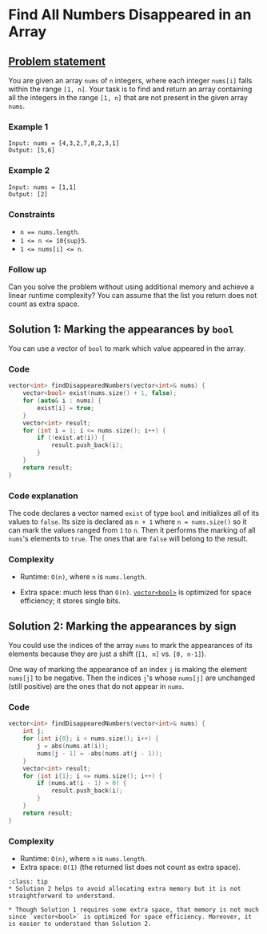 # Find All Numbers Disappeared in an Array

## [Problem statement](https://leetcode.com/problems/find-all-numbers-disappeared-in-an-array/)

You are given an array `nums` of `n` integers, where each integer `nums[i]` falls within the range `[1, n]`. Your task is to find and return an array containing all the integers in the range `[1, n]` that are not present in the given array `nums`.

### Example 1
```text
Input: nums = [4,3,2,7,8,2,3,1]
Output: [5,6]
```

### Example 2
```text
Input: nums = [1,1]
Output: [2]
```

### Constraints
* `n == nums.length`.
* `1 <= n <= 10{sup}5`.
* `1 <= nums[i] <= n`.
 

### Follow up

Can you solve the problem without using additional memory and achieve a linear runtime complexity? You can assume that the list you return does not count as extra space.

## Solution 1: Marking the appearances by `bool`

You can use a vector of `bool` to mark which value appeared in the array.

### Code

```cpp
vector<int> findDisappearedNumbers(vector<int>& nums) {        
    vector<bool> exist(nums.size() + 1, false);        
    for (auto& i : nums) {
        exist[i] = true;
    }
    vector<int> result;
    for (int i = 1; i <= nums.size(); i++) {
        if (!exist.at(i)) {
            result.push_back(i);
        }
    }
    return result;
}
```

### Code explanation

The code declares a vector named `exist` of type `bool` and initializes all of its values to `false`. Its size is declared as `n + 1` where `n = nums.size()` so it can mark the values ranged from `1` to `n`.
Then it performs the marking of all `nums`'s elements to `true`. The ones that are `false` will belong to the result.

### Complexity

* Runtime: `O(n)`, where `n` is `nums.length`.
    
* Extra space: much less than `O(n)`. [`vector<bool>`](https://en.cppreference.com/w/cpp/container/vector_bool) is optimized for space efficiency; it stores single bits.
    

## Solution 2: Marking the appearances by sign

You could use the indices of the array `nums` to mark the appearances of its elements because they are just a shift (`[1, n]` vs. `[0, n-1]`).

One way of marking the appearance of an index `j` is making the element `nums[j]` to be negative. Then the indices `j`'s whose `nums[j]` are unchanged (still positive) are the ones that do not appear in `nums`.

### Code

```cpp
vector<int> findDisappearedNumbers(vector<int>& nums) {
    int j;
    for (int i{0}; i < nums.size(); i++) {
        j = abs(nums.at(i));
        nums[j - 1] = -abs(nums.at(j - 1));
    }
    vector<int> result;
    for (int i{1}; i <= nums.size(); i++) {
        if (nums.at(i - 1) > 0) {
            result.push_back(i);
        }
    }
    return result;
}
```

### Complexity

* Runtime: `O(n)`, where `n` is `nums.length`.
* Extra space: `O(1)` (the returned list does not count as extra space).

```{admonition} Readable code
:class: tip
* Solution 2 helps to avoid allocating extra memory but it is not straightforward to understand.
    
* Though Solution 1 requires some extra space, that memory is not much since `vector<bool>` is optimized for space efficiency. Moreover, it is easier to understand than Solution 2.

```

